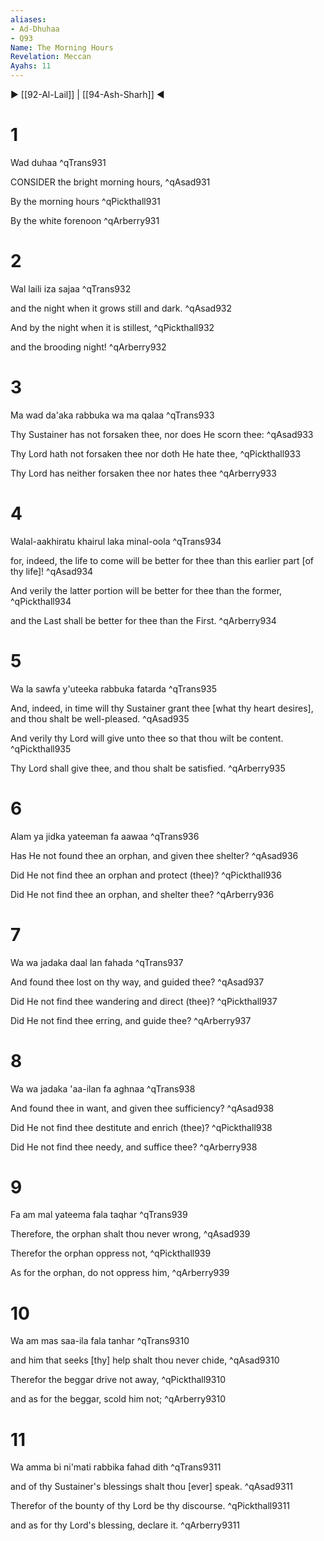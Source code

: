 ```yaml
---
aliases:
- Ad-Dhuhaa
- Q93
Name: The Morning Hours
Revelation: Meccan
Ayahs: 11
---
```


▶ [[92-Al-Lail]] | [[94-Ash-Sharh]] ◀

# 1

Wad duhaa ^qTrans931


CONSIDER the bright morning hours, ^qAsad931


By the morning hours ^qPickthall931


By the white forenoon ^qArberry931

# 2

Wal laili iza sajaa ^qTrans932


and the night when it grows still and dark. ^qAsad932


And by the night when it is stillest, ^qPickthall932


and the brooding night! ^qArberry932

# 3

Ma wad da'aka rabbuka wa ma qalaa ^qTrans933


Thy Sustainer has not forsaken thee, nor does He scorn thee: ^qAsad933


Thy Lord hath not forsaken thee nor doth He hate thee, ^qPickthall933


Thy Lord has neither forsaken thee nor hates thee ^qArberry933

# 4

Walal-aakhiratu khairul laka minal-oola ^qTrans934


for, indeed, the life to come will be better for thee than this earlier part [of thy life]! ^qAsad934


And verily the latter portion will be better for thee than the former, ^qPickthall934


and the Last shall be better for thee than the First. ^qArberry934

# 5

Wa la sawfa y'uteeka rabbuka fatarda ^qTrans935


And, indeed, in time will thy Sustainer grant thee [what thy heart desires], and thou shalt be well-pleased. ^qAsad935


And verily thy Lord will give unto thee so that thou wilt be content. ^qPickthall935


Thy Lord shall give thee, and thou shalt be satisfied. ^qArberry935

# 6

Alam ya jidka yateeman fa aawaa ^qTrans936


Has He not found thee an orphan, and given thee shelter? ^qAsad936


Did He not find thee an orphan and protect (thee)? ^qPickthall936


Did He not find thee an orphan, and shelter thee? ^qArberry936

# 7

Wa wa jadaka daal lan fahada ^qTrans937


And found thee lost on thy way, and guided thee? ^qAsad937


Did He not find thee wandering and direct (thee)? ^qPickthall937


Did He not find thee erring, and guide thee? ^qArberry937

# 8

Wa wa jadaka 'aa-ilan fa aghnaa ^qTrans938


And found thee in want, and given thee sufficiency? ^qAsad938


Did He not find thee destitute and enrich (thee)? ^qPickthall938


Did He not find thee needy, and suffice thee? ^qArberry938

# 9

Fa am mal yateema fala taqhar ^qTrans939


Therefore, the orphan shalt thou never wrong, ^qAsad939


Therefor the orphan oppress not, ^qPickthall939


As for the orphan, do not oppress him, ^qArberry939

# 10

Wa am mas saa-ila fala tanhar ^qTrans9310


and him that seeks [thy] help shalt thou never chide, ^qAsad9310


Therefor the beggar drive not away, ^qPickthall9310


and as for the beggar, scold him not; ^qArberry9310

# 11

Wa amma bi ni'mati rabbika fahad dith ^qTrans9311


and of thy Sustainer's blessings shalt thou [ever] speak. ^qAsad9311


Therefor of the bounty of thy Lord be thy discourse. ^qPickthall9311


and as for thy Lord's blessing, declare it. ^qArberry9311

